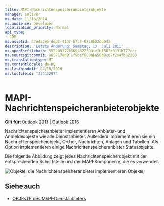 ```yaml
---
title: MAPI-Nachrichtenspeicheranbieterobjekte
manager: soliver
ms.date: 11/16/2014
ms.audience: Developer
localization_priority: Normal
api_type:
- COM
ms.assetid: 87a452e6-dedf-414d-b7cf-07c8b02dd94a
description: 'Letzte Änderung: Samstag, 23. Juli 2011'
ms.openlocfilehash: 55220927206692822593fefb1502a3101b777ccc
ms.sourcegitcommit: 8657170d071f9bcf680aba50b9c07f2a4fb82283
ms.translationtype: MT
ms.contentlocale: de-DE
ms.lasthandoff: 04/28/2019
ms.locfileid: "33413297"
---
```

# <a name="mapi-message-store-provider-objects"></a>MAPI-Nachrichtenspeicheranbieterobjekte
  
**Gilt für**: Outlook 2013 | Outlook 2016 
  
Nachrichtenspeicheranbieter implementieren Anbieter- und Anmeldeobjekte wie alle Dienstanbieter. Außerdem implementieren sie ein Nachrichtenspeicherobjekt, Ordner, Nachrichten, Anlagen und Tabellen. Als Option implementieren einige Nachrichtenspeicheranbieter Statusobjekte.
  
Die folgende Abbildung zeigt jedes Nachrichtenspeicherobjekt mit der entsprechenden Schnittstelle und der MAPI-Komponente, die es verwendet.
  
![Objekte, die Nachrichtenspeicheranbieter implementieren Objekte,](media/amapi_63.gif "die von Nachrichtenspeicheranbietern implementiert werden")
  
## <a name="see-also"></a>Siehe auch

- [OBJEKTE des MAPI-Dienstanbieters](mapi-service-provider-objects.md)


